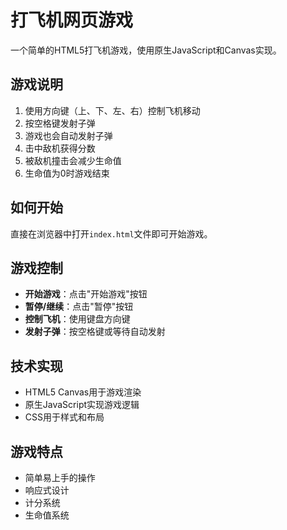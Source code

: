# 打飞机网页游戏

一个简单的HTML5打飞机游戏，使用原生JavaScript和Canvas实现。

## 游戏说明

1. 使用方向键（上、下、左、右）控制飞机移动
2. 按空格键发射子弹
3. 游戏也会自动发射子弹
4. 击中敌机获得分数
5. 被敌机撞击会减少生命值
6. 生命值为0时游戏结束

## 如何开始

直接在浏览器中打开`index.html`文件即可开始游戏。

## 游戏控制

- **开始游戏**：点击"开始游戏"按钮
- **暂停/继续**：点击"暂停"按钮
- **控制飞机**：使用键盘方向键
- **发射子弹**：按空格键或等待自动发射

## 技术实现

- HTML5 Canvas用于游戏渲染
- 原生JavaScript实现游戏逻辑
- CSS用于样式和布局

## 游戏特点

- 简单易上手的操作
- 响应式设计
- 计分系统
- 生命值系统 
